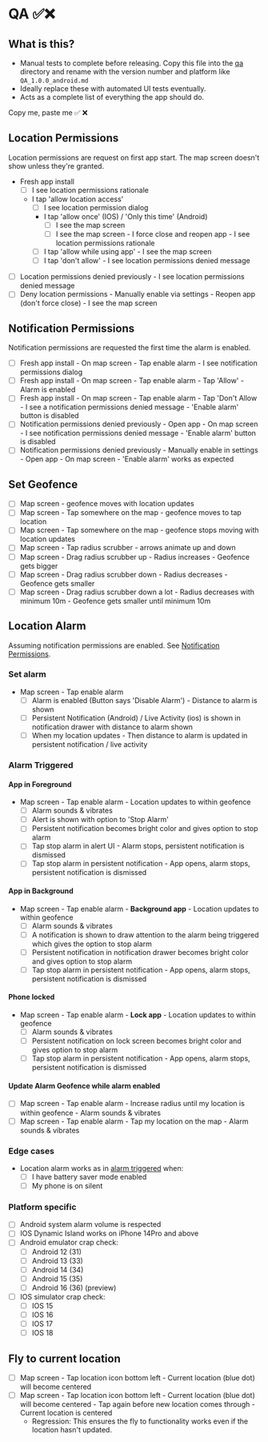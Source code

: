 # QA ✅❌

## What is this?

- Manual tests to complete before releasing. Copy this file into the [qa](./qa) directory and rename
  with the version number and platform like `QA_1.0.0_android.md`
- Ideally replace these with automated UI tests eventually.
- Acts as a complete list of everything the app should do.

Copy me, paste me ✅ ❌

## Location Permissions

Location permissions are request on first app start. The map screen doesn't show unless they're
granted.

- Fresh app install
  - [ ] I see location permissions rationale
  - I tap 'allow location access'
    - [ ] I see location permission dialog
    - I tap 'allow once' (IOS) / 'Only this time' (Android)
      - [ ] I see the map screen
      - [ ] I see the map screen - I force close and reopen app - I see location permissions
        rationale
    - [ ] I tap 'allow while using app' - I see the map screen
    - [ ] I tap 'don't allow' - I see location permissions denied message
- [ ] Location permissions denied previously - I see location permissions denied message
- [ ] Deny location permissions - Manually enable via settings - Reopen app (don't force close) - I
  see the map screen

## Notification Permissions

Notification permissions are requested the first time the alarm is enabled.
- [ ] Fresh app install - On map screen - Tap enable alarm - I see notification permissions dialog
- [ ] Fresh app install - On map screen - Tap enable alarm - Tap 'Allow' - Alarm is enabled
- [ ] Fresh app install - On map screen - Tap enable alarm - Tap 'Don't Allow - I see a notification
  permissions denied message - 'Enable alarm' button is disabled
- [ ] Notification permissions denied previously - Open app - On map screen - I see notification
  permissions
  denied message - 'Enable alarm' button is disabled
- [ ] Notification permissions denied previously - Manually enable in settings - Open app - On map
  screen - 'Enable alarm' works as expected

## Set Geofence

- [ ] Map screen - geofence moves with location updates
- [ ] Map screen - Tap somewhere on the map - geofence moves to tap location
- [ ] Map screen - Tap somewhere on the map - geofence stops moving with location updates
- [ ] Map screen - Tap radius scrubber - arrows animate up and down
- [ ] Map screen - Drag radius scrubber up - Radius increases - Geofence gets bigger
- [ ] Map screen - Drag radius scrubber down - Radius decreases - Geofence gets smaller
- [ ] Map screen - Drag radius scrubber down a lot - Radius decreases with minimum 10m - Geofence
  gets smaller until minimum 10m

## Location Alarm

Assuming notification permissions are enabled.
See [Notification Permissions](#notification-permissions).

### Set alarm

- Map screen - Tap enable alarm
  - [ ] Alarm is enabled (Button says 'Disable Alarm') - Distance to alarm is shown
  - [ ] Persistent Notification (Android) / Live Activity (ios) is shown in notification drawer with
    distance to alarm shown
  - [ ] When my location updates - Then distance to alarm is updated in persistent notification /
    live activity

### Alarm Triggered

#### App in Foreground
- Map screen - Tap enable alarm - Location updates to within geofence
  - [ ] Alarm sounds & vibrates
  - [ ] Alert is shown with option to 'Stop Alarm'
  - [ ] Persistent notification becomes bright color and gives option to stop alarm
  - [ ] Tap stop alarm in alert UI - Alarm stops, persistent notification is dismissed
  - [ ] Tap stop alarm in persistent notification - App opens, alarm stops, persistent notification
    is dismissed

#### App in Background

- Map screen - Tap enable alarm - **Background app** - Location updates to within geofence
  - [ ] Alarm sounds & vibrates
  - [ ] A notification is shown to draw attention to the alarm being triggered which gives the
    option to stop alarm
  - [ ] Persistent notification in notification drawer becomes bright color and gives option to stop
    alarm
  - [ ] Tap stop alarm in persistent notification - App opens, alarm stops, persistent notification
    is dismissed

#### Phone locked

- Map screen - Tap enable alarm - **Lock app** - Location updates to within geofence
  - [ ] Alarm sounds & vibrates
  - [ ] Persistent notification on lock screen becomes bright color and gives option to stop alarm
  - [ ] Tap stop alarm in persistent notification - App opens, alarm stops, persistent notification
    is dismissed

#### Update Alarm Geofence while alarm enabled

- [ ] Map screen - Tap enable alarm - Increase radius until my location is within geofence - Alarm
  sounds & vibrates
- [ ] Map screen - Tap enable alarm - Tap my location on the map - Alarm sounds & vibrates

### Edge cases

- Location alarm works as in [alarm triggered](#alarm-triggered) when:
  - [ ] I have battery saver mode enabled
  - [ ] My phone is on silent

### Platform specific

- [ ] Android system alarm volume is respected
- [ ] IOS Dynamic Island works on iPhone 14Pro and above
- [ ] Android emulator crap check:
  - [ ] Android 12 (31)
  - [ ] Android 13 (33)
  - [ ] Android 14 (34)
  - [ ] Android 15 (35)
  - [ ] Android 16 (36) (preview)
- [ ] IOS simulator crap check:
  - [ ] IOS 15
  - [ ] IOS 16
  - [ ] IOS 17
  - [ ] IOS 18

## Fly to current location

- [ ] Map screen - Tap location icon bottom left - Current location (blue dot) will become centered
- [ ] Map screen - Tap location icon bottom left - Current location (blue dot) will become
  centered - Tap again before new location comes through - Current location is centered
  - Regression: This ensures the fly to functionality works even if the location hasn't updated.
